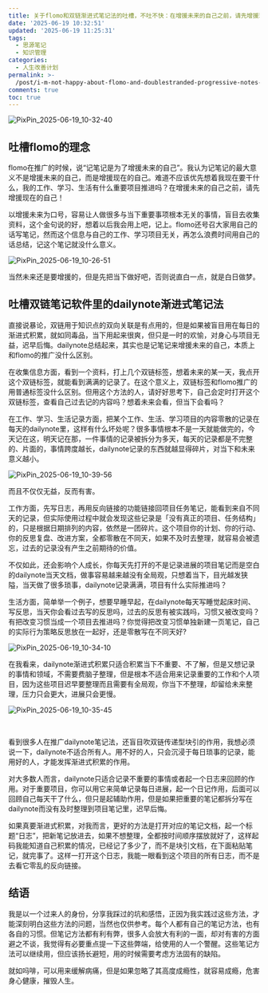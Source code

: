 ```yaml
---
title: 关于flomo和双链渐进式笔记法的吐槽，不吐不快：在增援未来的自己之前，请先增援现在的自己！
date: '2025-06-19 10:32:51'
updated: '2025-06-19 11:25:31'
tags:
  - 思源笔记
  - 知识管理
categories:
  - 人生改善计划
permalink: >-
  /post/i-m-not-happy-about-flomo-and-doublestranded-progressive-notes-before-reinforcing-my-future-self-please-reinforcing-my-current-self-first-z78fcm.html
comments: true
toc: true
---
```




![PixPin_2025-06-19_10-32-40](https://fastly.jsdelivr.net/gh/Achuan-2/PicBed@pic/assets/PixPin_2025-06-19_10-32-40-20250619103253-y6yxp05.png)

## 吐槽flomo的理念

flomo在推广的时候，说“记笔记是为了增援未来的自己”。我认为记笔记的最大意义不是增援未来的自己，而是增援现在的自己。难道不应该优先想着我现在要干什么，我的工作、学习、生活有什么重要项目推进吗？在增援未来的自己之前，请先增援现在的自己！

以增援未来为口号，容易让人做很多与当下重要事项根本无关的事情，盲目去收集资料，这个金句说的好，想着以后我会用上吧，记上。flomo还号召大家用自己的话写笔记，然而这个信息与自己的工作、学习项目无关，再怎么浪费时间用自己的话总结，记这个笔记就没什么意义。

![PixPin_2025-06-19_10-26-51](https://fastly.jsdelivr.net/gh/Achuan-2/PicBed@pic/assets/PixPin_2025-06-19_10-26-51-20250619102658-s20ayg5.png)

当然未来还是要增援的，但是先把当下做好吧，否则说直白一点，就是白日做梦。

## 吐槽双链笔记软件里的dailynote渐进式笔记法

直接说暴论，双链用于知识点的双向关联是有点用的，但是如果被盲目用在每日的渐进式积累，就如同毒品，当下用起来很爽，但只是一时的欢愉，对身心与项目无益，迟早后悔。dailynote总结起来，其实也是记笔记来增援未来的自己，本质上和flomo的推广没什么区别。

在收集信息方面，看到一个资料，打上几个双链标签，想着未来的某一天，我点开这个双链标签，就能看到满满的记录了。在这个意义上，双链标签和flomo推广的用普通标签没什么区别。但用这个方法的人，请好好思考下，自己会定时打开这个双链标签，查看自己过去记的内容吗？想着未来会看，但当下会看吗？​​

在工作、学习、生活记录方面，把某个工作、生活、学习项目的内容零散的记录在每天的dailynote里，这样有什么坏处呢？很多事情根本不是一天就能做完的，今天记在这，明天记在那，一件事情的记录被拆分为多天，每天的记录都是不完整的、片面的，事情跨度越长，dailynote记录的东西就越显得碎片，对当下和未来意义越小。

![PixPin_2025-06-19_10-39-56](https://fastly.jsdelivr.net/gh/Achuan-2/PicBed@pic/assets/PixPin_2025-06-19_10-39-56-20250619104002-iaaz9aa.png)​

而且不仅仅无益，反而有害。

工作方面，先写日志，再用反向链接的功能链接回项目任务笔记，能看到来自不同天的记录，但实际使用过程中就会发现这些记录是「没有真正的项目、任务结构」的，只是根据日期排列的内容，依然是一团碎片。这个项目你的计划、你的行动、你的反思复盘、改进方案，全都零散在不同天，如果不及时去整理，就容易会被遗忘，过去的记录没有产生之前期待的价值。

不仅如此，还会影响个人成长，你每天先打开的不是记录进展的项目笔记而是空白的dailynote当天文档，做事容易越来越没有全局观，只想着当下，目光越发狭隘，当天做了很多琐事，dailynote记录满满，项目有什么实际推进吗？

生活方面，简单举一个例子，想要早睡早起，在dailynote每天写睡觉起床时间、写反思，当天你会看过去写的反思吗，过去的反思有被实践吗，习惯又被改变吗？有把改变习惯当成一个项目去推进吗？你觉得把改变习惯单独新建一页笔记，自己的实际行为策略反思放在一起好，还是零散写在不同天好?

![PixPin_2025-06-19_10-34-10](https://fastly.jsdelivr.net/gh/Achuan-2/PicBed@pic/assets/PixPin_2025-06-19_10-34-10-20250619103434-n4n1hda.png)

在我看来，dailynote渐进式积累只适合积累当下不重要、不了解，但是又想记录的事情和领域，不需要费脑子整理，但是根本不适合用来记录重要的工作和个人项目，因为这些项目迟早要整理而且需要有全局观，你当下不整理，却留给未来整理，压力只会更大，进展只会更慢。

![PixPin_2025-06-19_10-35-45](https://fastly.jsdelivr.net/gh/Achuan-2/PicBed@pic/assets/PixPin_2025-06-19_10-35-45-20250619103550-h7tdnyw.png)​

‍

看到很多人在推广dailynote笔记法，还盲目吹双链传递型块引的作用，我想必须说一下，dailynote不适合所有人。用不好的人，只会沉浸于每日琐事的记录，能用好的人，才能发挥渐进式积累的作用。

对大多数人而言，dailynote只适合记录不重要的事情或者起一个日志来回顾的作用。对于重要项目，你可以用它来简单记录每日进展，起一个日记作用，后面可以回顾自己每天干了什么，但只是起辅助作用，但是如果把重要的笔记都拆分写在dailynote而没有及时整理到项目笔记里，迟早后悔。

如果真要渐进式积累，对我而言，更好的方法是打开对应的笔记文档，起一个标题“日志”，把新笔记放进去，如果不想整理，全都按时间顺序摆放就好了，这样起码我能知道自己积累的情况，已经记了多少了，而不是块引文档，在下面粘贴笔记，就完事了。这样一打开这个日志，我能一眼看到这个项目的所有日志，而不是去看它零乱的反向链接。

## 结语

我是以一个过来人的身份，分享我踩过的坑和感悟，正因为我实践过这些方法，才能深刻明白这些方法的问题，当然也仅供参考。每个人都有自己的笔记方法，也有各自的习惯。但笔记方法都有利有弊，很多人会放大有利的一面，却对有害的方面避之不谈，我觉得有必要重点提一下这些弊端，给使用的人一个警醒。这些笔记方法可以继续用，但应该扬长避短，用的时候需要考虑方法固有的缺陷。

就如吗啡，可以用来缓解病痛，但是如果忽略了其高度成瘾性，就容易成瘾，危害身心健康，摧毁人生。
